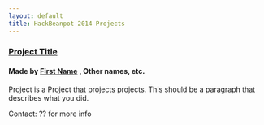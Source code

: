```yaml
---
layout: default
title: HackBeanpot 2014 Projects
---
```


### [Project Title](http://example.net/) ###
#### Made by [First Name](http://example.net/) , Other names, etc. ####

Project is a Project that projects projects. This should be a paragraph that 
describes what you did.

Contact: ?? for more info